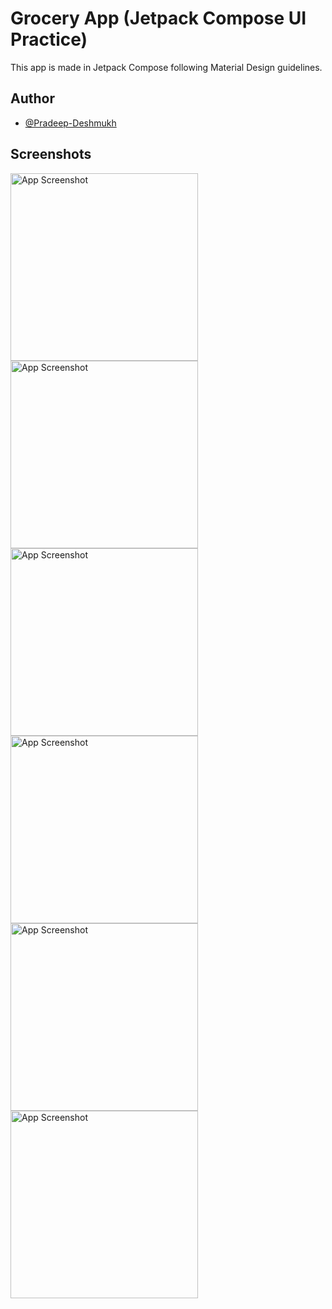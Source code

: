 # Grocery App (Jetpack Compose UI Practice)

This app is made in Jetpack Compose following Material Design guidelines.

## Author

- [@Pradeep-Deshmukh](https://www.linkedin.com/in/pradeep-deshmukh-root/)


## Screenshots

<img src="https://github.com/Pradeep-root/jetpack_compose_grocery_app/assets/26626575/2b2cf4e3-3315-420f-a62b-aadf0faa662d" alt="App Screenshot" style="width: 300px; height: auto;">
<img src="https://github.com/Pradeep-root/jetpack_compose_grocery_app/assets/26626575/b66943d7-a0e2-444a-882b-6b434b98f627" alt="App Screenshot" style="width: 300px; height: auto;">
<img src="https://github.com/Pradeep-root/jetpack_compose_grocery_app/assets/26626575/4e57a1f2-00e9-46cc-835d-157618108373" alt="App Screenshot" style="width: 300px; height: auto;">
<img src="https://github.com/Pradeep-root/jetpack_compose_grocery_app/assets/26626575/2e078524-959a-42d4-87dc-c4943b668495" alt="App Screenshot" style="width: 300px; height: auto;">
<img src="https://github.com/Pradeep-root/jetpack_compose_grocery_app/assets/26626575/1dabab82-cc0c-4842-91c7-e5495a6d9884" alt="App Screenshot" style="width: 300px; height: auto;">
<img src="https://github.com/Pradeep-root/jetpack_compose_grocery_app/assets/26626575/518e8c6f-b5d0-4f2d-b2cd-c40672e3f5d7" alt="App Screenshot" style="width: 300px; height: auto;">





